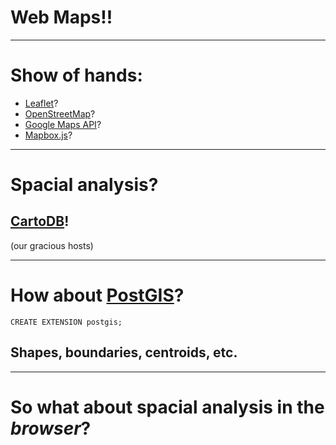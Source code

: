 # Web Maps!!

---

# Show of hands:

- [Leaflet](http://leafletjs.com/)?
- [OpenStreetMap](http://openstreetmap.org)?
- [Google Maps API](https://developers.google.com/maps/)?
- [Mapbox.js](https://www.mapbox.com/mapbox.js)?

---

# Spacial analysis?

## [CartoDB](https://cartodb.com/)!
(our gracious hosts)

---

# How about [PostGIS](http://postgis.net/)?

`CREATE EXTENSION postgis;`

## Shapes, boundaries, centroids, etc.

---

# So what about spacial analysis in the _browser_?

